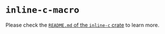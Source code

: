 # `inline-c-macro`

Please check the [`README.md` of the `inline-c`
crate](https://github.com/Hywan/inline-c-rs) to learn more.
